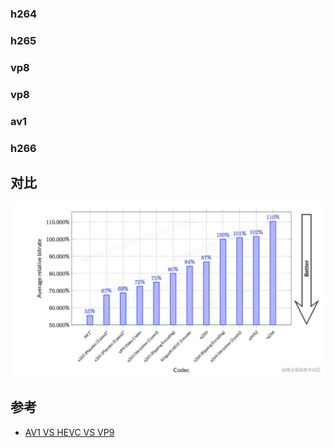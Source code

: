 ### h264

### h265

### vp8

### vp8

### av1

### h266

## 对比

![](/static/images/2206/p001.awebp)

## 参考

- [AV1 VS HEVC VS VP9](https://juejin.cn/post/6844903722175332366)
